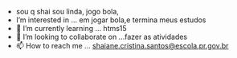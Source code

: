 - sou q shai sou linda, jogo bola,
-  I’m interested in ... em jogar bola,e termina meus estudos
- 🌱 I’m currently learning ... htms15
- 💞️ I’m looking to collaborate on ...fazer as atividades
- 📫 How to reach me ... shaiane.cristina.santos@escola.pr.gov.br

<!---
shailinda15/shailinda15 is a ✨ special ✨ repository because its `README.md` (this file) appears on your GitHub profile.
You can click the Preview link to take a look at your changes.
--->

